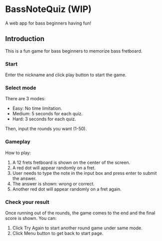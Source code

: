 # BassNoteQuiz (WIP)

A web app for bass beginners having fun!

## Introduction

This is a fun game for bass beginners to memorize bass fretboard.

### Start

Enter the nickname and click play button to start the game.

### Select mode

There are 3 modes: 
- Easy: No time limitation.
- Medium: 5 seconds for each quiz.
- Hard: 3 seconds for each quiz.

Then, input the rounds you want (1-50).

### Gameplay

How to play:
1. A 12 frets fretboard is shown on the center of the screen.
2. A red dot will appear randomly on a fret.
3. User needs to type the note in the input box and press enter to submit the answer.
4. The answer is shown: wrong or correct.
5. Another red dot will appear randomly on a fret again.

### Check your result

Once running out of the rounds, the game comes to the end and the final score is shown. You can:

1. Click Try Again to start another round game under same mode.
3. Click Menu button to get back to start page.

